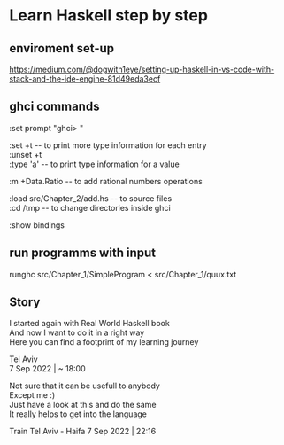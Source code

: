 # Learn Haskell step by step

## enviroment set-up
https://medium.com/@dogwith1eye/setting-up-haskell-in-vs-code-with-stack-and-the-ide-engine-81d49eda3ecf

## ghci commands
:set prompt "ghci> "

:set +t   -- to print more type information for each entry    
:unset +t    
:type 'a' -- to print type information for a value   

:m +Data.Ratio -- to add rational numbers operations

:load src/Chapter_2/add.hs -- to source files  
:cd /tmp -- to change directories inside ghci   

:show bindings

## run programms with input
runghc src/Chapter_1/SimpleProgram < src/Chapter_1/quux.txt

## Story

I started again with Real World Haskell book  
And now I want to do it in a right way  
Here you can find a footprint of my learning journey  
  
Tel Aviv  
7 Sep 2022 | ~ 18:00


Not sure that it can be usefull to anybody  
Except me :)  
Just have a look at this and do the same  
It really helps to get into the language 

Train Tel Aviv - Haifa
7 Sep 2022 | 22:16  